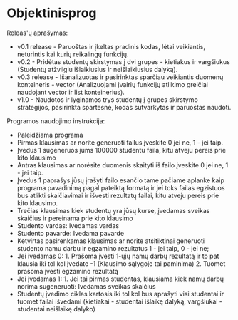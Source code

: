 # Objektinisprog


Releas'ų aprašymas:
* v0.1 release - Paruoštas ir įkeltas pradinis kodas, lėtai veikiantis, neturintis kai kurių reikalingų funkcijų.
* v0.2 - Pridėtas studentų skirstymas į dvi grupes - kietiakus ir vargšiukus (Studentų atžvilgiu išlaikiusius ir neišlaikiusius dalyką).
* v0.3 release - Išanalizuotas ir pasirinktas sparčiau veikiantis duomenų konteineris - vector (Analizuojami įvairių funkcijų atlikimo greičiai naudojant vector ir list konteinerius).
* v1.0 - Naudotos ir lyginamos trys studentų į grupes skirstymo strategijos, pasirinkta spartesnė, kodas sutvarkytas ir paruoštas naudoti.

Programos naudojimo instrukcija:
* Paleidžiama programa
* Pirmas klausimas ar norite generuoti failus įveskite 0 jei ne, 1 - jei taip.
* Įvedus 1 sugeneruos jums 100000 studentu faila, kitu atveju pereis prie kito klausimo
* Antras klausimas ar norėsite duomenis skaityti iš failo įveskite 0 jei ne, 1 - jei taip.
* Įvedus 1 paprašys jūsų įrašyti failo esančio tame pačiame aplanke kaip programa pavadinimą pagal pateiktą formatą ir jei toks failas egzistuos bus atlikti skaičiavimai ir išvesti rezultatų failai, kitu atveju pereis prie kito klausimo.
* Trečias klausimas kiek studentų yra jūsų kurse, įvedamas sveikas skaičius ir pereinama prie kito klausimo
* Studento vardas: Ivedamas vardas
* Studento pavarde: Ivedama pavarde
* Ketvirtas pasirenkamas klausimas ar norite atsitiktinai generuoti studento namu darbu ir egzamino rezultatus 1 - jei taip, 0 - jei ne;
* Jei ivedamas 0: 1. Prašoma įvesti 1-ųjų namų darbų rezultatą ir to pat klausia iki tol kol įvedate -1 (Klausimo sąlygoje tai paminima) 2. Tuomet prašoma įvesti egzamino rezultatą
* Jei įvedamas 1: 1. Jei tai pirmas studentas, klausiama kiek namų darbų norima sugeneruoti: Ivedamas sveikas skaičius
* Studentų įvedimo ciklas kartosis iki tol kol bus aprašyti visi studentai ir tuomet failai išvedami (kietiakai - studentai išlaikę dalyką, vargšiukai - studentai neišlaikę dalyko)
